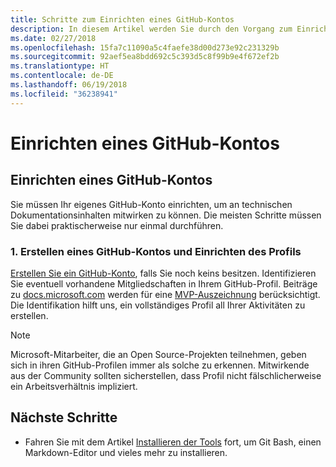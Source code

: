 ```yaml
---
title: Schritte zum Einrichten eines GitHub-Kontos
description: In diesem Artikel werden Sie durch den Vorgang zum Einrichten eines GitHub-Kontos geführt, das erforderlich ist, um an Inhalten von docs.microsoft.com mitzuwirken.
ms.date: 02/27/2018
ms.openlocfilehash: 15fa7c11090a5c4faefe38d00d273e92c231329b
ms.sourcegitcommit: 92aef5ea8bdd692c5c393d5c8f99b9e4f672ef2b
ms.translationtype: HT
ms.contentlocale: de-DE
ms.lasthandoff: 06/19/2018
ms.locfileid: "36238941"
---
```

# <a name="github-account-setup"></a>Einrichten eines GitHub-Kontos

## <a name="set-up-your-github-account"></a>Einrichten eines GitHub-Kontos

Sie müssen Ihr eigenes GitHub-Konto einrichten, um an technischen Dokumentationsinhalten mitwirken zu können. Die meisten Schritte müssen Sie dabei praktischerweise nur einmal durchführen.

### <a name="1-create-a-github-account-and-set-up-your-profile"></a>1. Erstellen eines GitHub-Kontos und Einrichten des Profils

[Erstellen Sie ein GitHub-Konto](https://github.com/join), falls Sie noch keins besitzen. Identifizieren Sie eventuell vorhandene Mitgliedschaften in Ihrem GitHub-Profil. Beiträge zu [docs.microsoft.com](https://docs.microsoft.com) werden für eine [MVP-Auszeichnung](https://mvp.microsoft.com) berücksichtigt. Die Identifikation hilft uns, ein vollständiges Profil all Ihrer Aktivitäten zu erstellen.

>[!NOTE]
> Microsoft-Mitarbeiter, die an Open Source-Projekten teilnehmen, geben sich in ihren GitHub-Profilen immer als solche zu erkennen. Mitwirkende aus der Community sollten sicherstellen, dass Profil nicht fälschlicherweise ein Arbeitsverhältnis impliziert.

## <a name="next-steps"></a>Nächste Schritte

* Fahren Sie mit dem Artikel [Installieren der Tools](get-started-setup-tools.md) fort, um Git Bash, einen Markdown-Editor und vieles mehr zu installieren.
